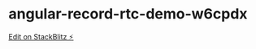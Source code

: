 # angular-record-rtc-demo-w6cpdx

[Edit on StackBlitz ⚡️](https://stackblitz.com/edit/angular-record-rtc-demo-w6cpdx)